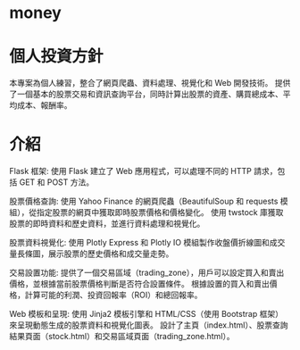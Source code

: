 # money
<h1>個人投資方針</h1>
本專案為個人練習，整合了網頁爬蟲、資料處理、視覺化和 Web 開發技術。
提供了一個基本的股票交易和資訊查詢平台，同時計算出股票的資產、購買總成本、平均成本、報酬率。

<h1>介紹</h1>
Flask 框架: 使用 Flask 建立了 Web 應用程式，可以處理不同的 HTTP 請求，包括 GET 和 POST 方法。

股票價格查詢:
使用 Yahoo Finance 的網頁爬蟲（BeautifulSoup 和 requests 模組），從指定股票的網頁中獲取即時股票價格和價格變化。
使用 twstock 庫獲取股票的即時資料和歷史資料，並進行資料處理和視覺化。

股票資料視覺化:
使用 Plotly Express 和 Plotly IO 模組製作收盤價折線圖和成交量長條圖，展示股票的歷史價格和成交量走勢。

交易設置功能:
提供了一個交易區域（trading_zone），用戶可以設定買入和賣出價格，並根據當前股票價格判斷是否符合設置條件。
根據設置的買入和賣出價格，計算可能的利潤、投資回報率（ROI）和總回報率。

Web 模板和呈現:
使用 Jinja2 模板引擎和 HTML/CSS（使用 Bootstrap 框架）來呈現動態生成的股票資料和視覺化圖表。
設計了主頁（index.html）、股票查詢結果頁面（stock.html）和交易區域頁面（trading_zone.html）。
